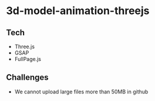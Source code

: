 # 3d-model-animation-threejs

## Tech

- Three.js
- GSAP
- FullPage.js

## Challenges

- We cannot upload large files more than 50MB in github
